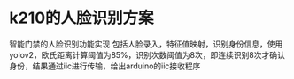 # k210的人脸识别方案

智能门禁的人脸识别功能实现
包括人脸录入，特征值映射，识别身份信息，使用yolov2，欧氏距离计算阈值为85%，识别次数阈值为8次，即连续识别8次才确认身份，结果通过iic进行传输，给出arduino的iic接收程序